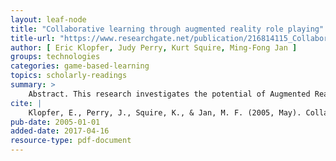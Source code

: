 ```yaml
---
layout: leaf-node
title: "Collaborative learning through augmented reality role playing"
title-url: "https://www.researchgate.net/publication/216814115_Collaborative_learning_through_augmented_reality_role_playing"
author: [ Eric Klopfer, Judy Perry, Kurt Squire, Ming-Fong Jan ]
groups: technologies
categories: game-based-learning
topics: scholarly-readings
summary: >
	Abstract. This research investigates the potential of Augmented Reality (AR) technologies, specifically handheld computers, to create an emotionally compelling, rich context for collaborative learning. Building on work in collaborative learning, we sought to design games requiring positive interdependence, promotive interaction, individual accountability, interpersonal and small group skills, and group processing. While the collaboration within groups was strong and successful in the first generation AR games, the collaboration between groups was limited or non-existent. Several new game play elements added to a new engine created a more dynamic game play experience. These features included time dependence, cascading events and distinct player roles. In subsequent iterations of AR games, we have found these new features to be effective at fostering collaboration, which in turn scaffolds a more authentic investigation process 
cite: |
	Klopfer, E., Perry, J., Squire, K., & Jan, M. F. (2005, May). Collaborative learning through augmented reality role playing. In Proceedings of th 2005 conference on Computer support for collaborative learning: learning 2005: the next 10 years! (pp. 311-315). International Society of the Learning Sciences.
pub-date: 2005-01-01
added-date: 2017-04-16
resource-type: pdf-document
---
```

